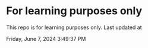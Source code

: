 # For learning purposes only
This repo is for learning purposes only.
Last updated at

Friday, June 7, 2024 3:49:37 PM

